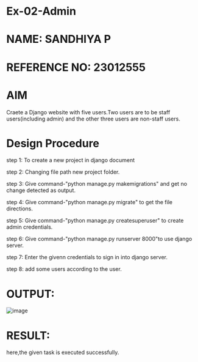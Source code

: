 # Ex-02-Admin
# NAME: SANDHIYA P
# REFERENCE NO: 23012555
# AIM
   Craete a Django website with five users.Two users are to be staff users(including admin) and the other three users are non-staff users.

# Design Procedure
step 1: To create a new project in django document

step 2: Changing file path new project folder.

step 3: Give command-"python manage.py makemigrations" and get no change detected as output.

step 4: Give command-"python manage.py migrate" to get the file directions.

step 5: Give command-"python manage.py createsuperuser" to create admin credentials.

step 6: Give command-"python manage.py runserver 8000"to use django server.

step 7: Enter the givenn credentials to sign in into django server.

step 8: add some users according to the user.


# OUTPUT:


![image](https://github.com/Sandhiyapalanivel/ODD2023-WT-Ex-02-Admin/assets/145743091/093e5f7a-758d-418c-a92a-4fb1d9b9a61f)



# RESULT:
   here,the given task is executed successfully.
